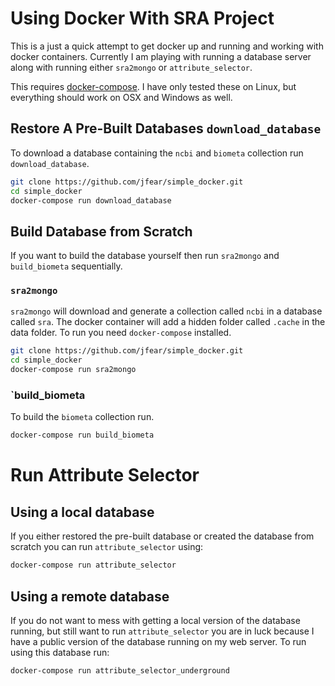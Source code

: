 # Using Docker With SRA Project

This is a just a quick attempt to get docker up and running and working with
docker containers. Currently I am playing with running a database server along
with running either `sra2mongo` or `attribute_selector`.

This requires [docker-compose](https://docs.docker.com/compose/). I have only
tested these on Linux, but everything should work on OSX and Windows as well.

## Restore A Pre-Built Databases `download_database`

To download a database containing the `ncbi` and `biometa` collection run `download_database`.

```bash
git clone https://github.com/jfear/simple_docker.git
cd simple_docker
docker-compose run download_database
```

## Build Database from Scratch

If you want to build the database yourself then run `sra2mongo` and
`build_biometa` sequentially.

### `sra2mongo`

`sra2mongo` will download and generate a collection called `ncbi` in a database
called `sra`. The docker container will add a hidden folder called `.cache` in
the data folder. To run you need `docker-compose` installed.

```bash
git clone https://github.com/jfear/simple_docker.git
cd simple_docker
docker-compose run sra2mongo
```

### `build_biometa
To build the `biometa` collection run.

```bash
docker-compose run build_biometa
```

# Run Attribute Selector
## Using a local database

If you either restored the pre-built database or created the database from
scratch you can run `attribute_selector` using:

```bash
docker-compose run attribute_selector
```

## Using a remote database
If you do not want to mess with getting a local version of the database
running, but still want to run `attribute_selector` you are in luck because I
have a public version of the database running on my web server. To run using
this database run:

```bash
docker-compose run attribute_selector_underground
```
